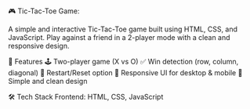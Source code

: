 🎮 Tic-Tac-Toe Game:

A simple and interactive Tic-Tac-Toe game built using HTML, CSS, and JavaScript.
Play against a friend in a 2-player mode with a clean and responsive design.

🚀 Features
🕹️ Two-player game (X vs O)
✅ Win detection (row, column, diagonal)
🔄 Restart/Reset option
📱 Responsive UI for desktop & mobile
🎨 Simple and clean design

🛠️ Tech Stack
Frontend: HTML, CSS, JavaScript

